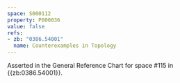 ```yaml
---
space: S000112
property: P000036
value: false
refs:
- zb: "0386.54001"
  name: Counterexamples in Topology
---
```


Asserted in the General Reference Chart for space #115 in
{{zb:0386.54001}}.
